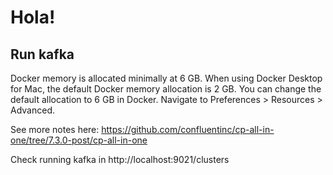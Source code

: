 # Hola!

## Run kafka

Docker memory is allocated minimally at 6 GB. When using Docker Desktop for Mac, the default Docker memory allocation is 2 GB. You can change the default allocation to 6 GB in Docker. Navigate to Preferences > Resources > Advanced.

See more notes here: https://github.com/confluentinc/cp-all-in-one/tree/7.3.0-post/cp-all-in-one

Check running kafka in http://localhost:9021/clusters